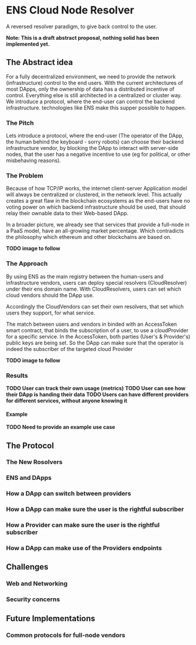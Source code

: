# ENS Cloud Node Resolver

A reversed resolver paradigm, to give back control to the user.

**Note: This is a draft abstract proposal, nothing solid has been implemented yet.**

## The Abstract idea

For a fully decentralized environment, we need to provide the network (infrastructure) control to the end users. With the current architectures of most DApps, only the ownership of data has a  distributed incentive of control. Everything else is still architected in a centralized or cluster way. We introduce a protocol, where the end-user can control the backend infrastructure. technologies like ENS make this supper possible to happen.

### The Pitch

Lets introduce a protocol, where the end-user (The operator of the DApp, the human behind the keyboard - sorry robots) can choose their backend infrastructure vendor, by blocking the DApp to interact with server-side nodes, that the user has a negative incentive to use (eg for political, or other misbehaving reasons).

### The Problem

Because of how TCP/IP works, the internet client-server Application model will always be centralized or clustered, in the network level. This actually creates a great flaw in the blockchain ecosystems as the end-users have no voting power on which backend infrastructure should be used, that should relay their ownable data to their Web-based DApp.

In a broader picture, we  already see that  services that provide a full-node in a PaaS model, have an all-growing market percentage. Which contradicts the philosophy which ethereum and other blockchains are based on.

**TODO image to follow**

### The Approach

By using ENS as the main registry between the human-users and infrastructure vendors, users can deploy special resolvers (CloudResolver) under their ens domain name. With CloudResolvers, users can set which cloud vendors should the DApp use.

Accordingly the CloudVendors can set their own resolvers, that set which users they support, for what service.

The match between users and vendors in binded with an AccessToken smart contract, that binds the subscription of a user, to use a cloudProvider for a specific service. In the AccessToken, both parties (User's & Provider's) public keys are being set. So the DApp can make sure that the operator is indeed the subscriber of the targeted cloud Provider

**TODO image to follow**

### Results

**TODO User can track their own usage (metrics)**
**TODO User can see how their DApp is handing their data**
**TODO Users can have different providers for different services, without anyone knowing it**

#### Example

**TODO Need to provide an example use case**

## The Protocol

### The New Rosolvers

### ENS and DApps

### How a DApp can switch between providers

### How a DApp can make sure the user is the rightful subscriber

### How a Provider can make sure the user is the rightful subscriber

### How a DApp can make use of the Providers endpoints

## Challenges

### Web and Networking

### Security concerns

## Future Implementations

### Common protocols for full-node vendors
